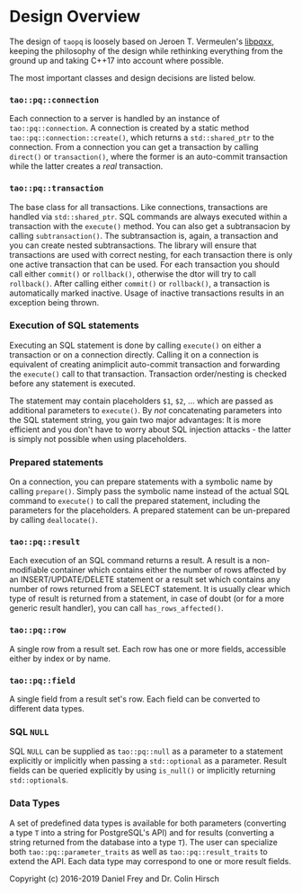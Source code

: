 # Design Overview

The design of `taopq` is loosely based on Jeroen T. Vermeulen's [libpqxx](http://pqxx.org/development/libpqxx/), keeping the philosophy of the design while rethinking everything from the ground up and taking C++17 into account where possible.

The most important classes and design decisions are listed below.

### `tao::pq::connection`

Each connection to a server is handled by an instance of `tao::pq::connection`. A connection is created by a static method `tao::pq::connection::create()`, which returns a `std::shared_ptr` to the connection. From a connection you can get a transaction by calling `direct()` or `transaction()`, where the former is an auto-commit transaction while the latter creates a *real* transaction.

### `tao::pq::transaction`

The base class for all transactions. Like connections, transactions are handled via `std::shared_ptr`. SQL commands are always executed within a transaction with the `execute()` method. You can also get a subtransacion by calling `subtransaction()`. The subtransaction is, again, a transaction and you can create nested subtransactions. The library will ensure that transactions are used with correct nesting, for each transaction there is only one active transaction that can be used. For each transaction you should call either `commit()` or `rollback()`, otherwise the dtor will try to call `rollback()`. After calling either `commit()` or `rollback()`, a transaction is automatically marked inactive. Usage of inactive transactions results in an exception being thrown.

### Execution of SQL statements

Executing an SQL statement is done by calling `execute()` on either a transaction or on a connection directly. Calling it on a connection is equivalent of creating animplicit auto-commit transaction and forwarding the `execute()` call to that transaction. Transaction order/nesting is checked before any statement is executed.

The statement may contain placeholders `$1`, `$2`, ... which are passed as additional parameters to `execute()`. By *not* concatenating parameters into the SQL statement string, you gain two major advantages: It is more efficient and you don't have to worry about SQL injection attacks - the latter is simply not possible when using placeholders.

### Prepared statements

On a connection, you can prepare statements with a symbolic name by calling `prepare()`. Simply pass the symbolic name instead of the actual SQL command to `execute()` to call the prepared statement, including the parameters for the placeholders. A prepared statement can be un-prepared by calling `deallocate()`.

### `tao::pq::result`

Each execution of an SQL command returns a result. A result is a non-modifiable container which contains either the number of rows affected by an INSERT/UPDATE/DELETE statement or a result set which contains any number of rows returned from a SELECT statement. It is usually clear which type of result is returned from a statement, in case of doubt (or for a more generic result handler), you can call `has_rows_affected()`.

### `tao::pq::row`

A single row from a result set. Each row has one or more fields, accessible either by index or by name.

### `tao::pq::field`

A single field from a result set's row. Each field can be converted to different data types.

### SQL `NULL`

SQL `NULL` can be supplied as `tao::pq::null` as a parameter to a statement explicitly or implicitly when passing a `std::optional` as a parameter. Result fields can be queried explicitly by using `is_null()` or implicitly returning `std::optional`s.

### Data Types

A set of predefined data types is available for both parameters (converting a type `T` into a string for PostgreSQL's API) and for results (converting a string returned from the database into a type `T`). The user can specialize both `tao::pq::parameter_traits` as well as `tao::pq::result_traits` to extend the API. Each data type may correspond to one or more result fields.

Copyright (c) 2016-2019 Daniel Frey and Dr. Colin Hirsch
